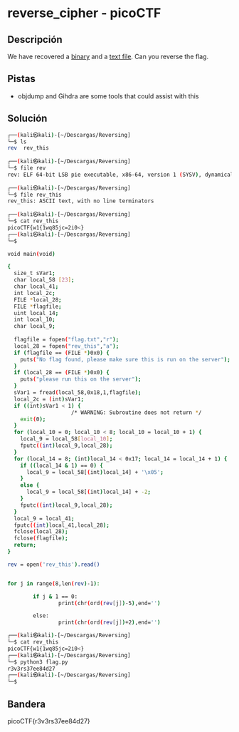 # reverse_cipher - picoCTF 





## Descripción
We have recovered a [binary](https://jupiter.challenges.picoctf.org/static/31c9b832d036a10daeef52d8b4290ef0/rev) and a [text file](https://jupiter.challenges.picoctf.org/static/31c9b832d036a10daeef52d8b4290ef0/rev_this). Can you reverse the flag.

## Pistas
- objdump and Gihdra are some tools that could assist with this

## Solución

``` bash
┌──(kali㉿kali)-[~/Descargas/Reversing]
└─$ ls
rev  rev_this
                                                                            
┌──(kali㉿kali)-[~/Descargas/Reversing]
└─$ file rev     
rev: ELF 64-bit LSB pie executable, x86-64, version 1 (SYSV), dynamically linked, interpreter /lib64/ld-linux-x86-64.so.2, for GNU/Linux 3.2.0, BuildID[sha1]=523d51973c11197605c76f84d4afb0fe9e59338c, not stripped
                                                                            
┌──(kali㉿kali)-[~/Descargas/Reversing]
└─$ file rev_this 
rev_this: ASCII text, with no line terminators
                                                                            
┌──(kali㉿kali)-[~/Descargas/Reversing]
└─$ cat rev_this
picoCTF{w1{1wq85jc=2i0<}                                                                            
┌──(kali㉿kali)-[~/Descargas/Reversing]
└─$ 


``` 

``` bash
void main(void)

{
  size_t sVar1;
  char local_58 [23];
  char local_41;
  int local_2c;
  FILE *local_28;
  FILE *flagfile;
  uint local_14;
  int local_10;
  char local_9;
  
  flagfile = fopen("flag.txt","r");
  local_28 = fopen("rev_this","a");
  if (flagfile == (FILE *)0x0) {
    puts("No flag found, please make sure this is run on the server");
  }
  if (local_28 == (FILE *)0x0) {
    puts("please run this on the server");
  }
  sVar1 = fread(local_58,0x18,1,flagfile);
  local_2c = (int)sVar1;
  if ((int)sVar1 < 1) {
                    /* WARNING: Subroutine does not return */
    exit(0);
  }
  for (local_10 = 0; local_10 < 8; local_10 = local_10 + 1) {
    local_9 = local_58[local_10];
    fputc((int)local_9,local_28);
  }
  for (local_14 = 8; (int)local_14 < 0x17; local_14 = local_14 + 1) {
    if ((local_14 & 1) == 0) {
      local_9 = local_58[(int)local_14] + '\x05';
    }
    else {
      local_9 = local_58[(int)local_14] + -2;
    }
    fputc((int)local_9,local_28);
  }
  local_9 = local_41;
  fputc((int)local_41,local_28);
  fclose(local_28);
  fclose(flagfile);
  return;
}


``` 


``` bash
rev = open('rev_this').read()


for j in range(8,len(rev)-1):

        if j & 1 == 0:
                print(chr(ord(rev[j])-5),end='')

        else:
                print(chr(ord(rev[j])+2),end='')


``` 

``` bash  
┌──(kali㉿kali)-[~/Descargas/Reversing]
└─$ cat rev_this 
picoCTF{w1{1wq85jc=2i0<}                                                                            
┌──(kali㉿kali)-[~/Descargas/Reversing]
└─$ python3 flag.py
r3v3rs37ee84d27                                                                            
┌──(kali㉿kali)-[~/Descargas/Reversing]
└─$ 


``` 

## Bandera 
picoCTF{r3v3rs37ee84d27}







